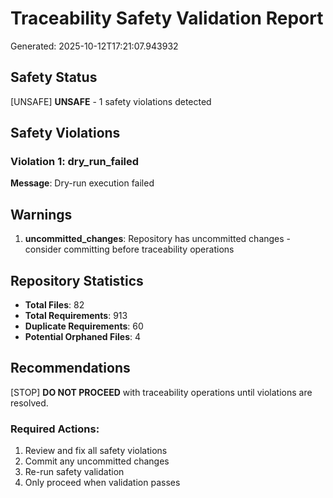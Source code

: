 # Traceability Safety Validation Report

Generated: 2025-10-12T17:21:07.943932

## Safety Status

[UNSAFE] **UNSAFE** - 1 safety violations detected

## Safety Violations

### Violation 1: dry_run_failed
**Message**: Dry-run execution failed

## Warnings

1. **uncommitted_changes**: Repository has uncommitted changes - consider committing before traceability operations

## Repository Statistics

- **Total Files**: 82
- **Total Requirements**: 913
- **Duplicate Requirements**: 60
- **Potential Orphaned Files**: 4

## Recommendations

[STOP] **DO NOT PROCEED** with traceability operations until violations are resolved.

### Required Actions:
1. Review and fix all safety violations
2. Commit any uncommitted changes
3. Re-run safety validation
4. Only proceed when validation passes

